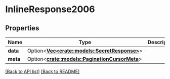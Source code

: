 # InlineResponse2006

## Properties

Name | Type | Description | Notes
------------ | ------------- | ------------- | -------------
**data** | Option<[**Vec&lt;crate::models::SecretResponse&gt;**](SecretResponse.md)> |  | 
**meta** | Option<[**crate::models::PaginationCursorMeta**](PaginationCursorMeta.md)> |  | 

[[Back to API list]](../README.md#documentation-for-api-endpoints) [[Back to README]](../README.md)



